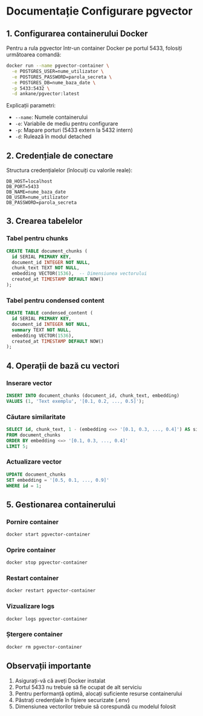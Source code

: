 # Documentație Configurare pgvector

## 1. Configurarea containerului Docker

Pentru a rula pgvector într-un container Docker pe portul 5433, folosiți următoarea comandă:

```bash
docker run --name pgvector-container \
  -e POSTGRES_USER=nume_utilizator \
  -e POSTGRES_PASSWORD=parola_secreta \
  -e POSTGRES_DB=nume_baza_date \
  -p 5433:5432 \
  -d ankane/pgvector:latest
```

Explicații parametri:
- `--name`: Numele containerului
- `-e`: Variabile de mediu pentru configurare
- `-p`: Mapare porturi (5433 extern la 5432 intern)
- `-d`: Rulează în modul detached

## 2. Credențiale de conectare

Structura credențialelor (înlocuiți cu valorile reale):

```env
DB_HOST=localhost
DB_PORT=5433
DB_NAME=nume_baza_date
DB_USER=nume_utilizator
DB_PASSWORD=parola_secreta
```

## 3. Crearea tabelelor

### Tabel pentru chunks

```sql
CREATE TABLE document_chunks (
  id SERIAL PRIMARY KEY,
  document_id INTEGER NOT NULL,
  chunk_text TEXT NOT NULL,
  embedding VECTOR(1536),  -- Dimensiunea vectorului
  created_at TIMESTAMP DEFAULT NOW()
);
```

### Tabel pentru condensed content

```sql
CREATE TABLE condensed_content (
  id SERIAL PRIMARY KEY,
  document_id INTEGER NOT NULL,
  summary TEXT NOT NULL,
  embedding VECTOR(1536),
  created_at TIMESTAMP DEFAULT NOW()
);
```

## 4. Operații de bază cu vectori

### Inserare vector

```sql
INSERT INTO document_chunks (document_id, chunk_text, embedding)
VALUES (1, 'Text exemplu', '[0.1, 0.2, ..., 0.5]');
```

### Căutare similaritate

```sql
SELECT id, chunk_text, 1 - (embedding <=> '[0.1, 0.3, ..., 0.4]') AS similarity
FROM document_chunks
ORDER BY embedding <=> '[0.1, 0.3, ..., 0.4]'
LIMIT 5;
```

### Actualizare vector

```sql
UPDATE document_chunks
SET embedding = '[0.5, 0.1, ..., 0.9]'
WHERE id = 1;
```

## 5. Gestionarea containerului

### Pornire container

```bash
docker start pgvector-container
```

### Oprire container

```bash
docker stop pgvector-container
```

### Restart container

```bash
docker restart pgvector-container
```

### Vizualizare logs

```bash
docker logs pgvector-container
```

### Ștergere container

```bash
docker rm pgvector-container
```

## Observații importante

1. Asigurați-vă că aveți Docker instalat
2. Portul 5433 nu trebuie să fie ocupat de alt serviciu
3. Pentru performanță optimă, alocați suficiente resurse containerului
4. Păstrați credențiale în fișiere securizate (.env)
5. Dimensiunea vectorilor trebuie să corespundă cu modelul folosit